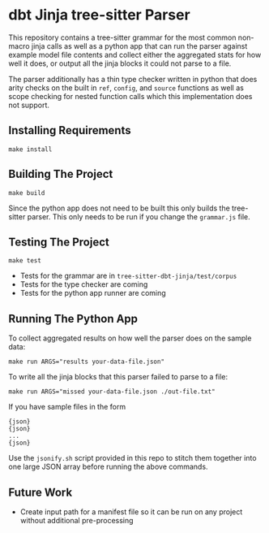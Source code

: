 
# dbt Jinja tree-sitter Parser

This repository contains a tree-sitter grammar for the most common non-macro jinja calls as well as a python app that can run the parser against example model file contents and collect either the aggregated stats for how well it does, or output all the jinja blocks it could not parse to a file.

The parser additionally has a thin type checker written in python that does arity checks on the built in `ref`, `config`, and `source` functions as well as scope checking for nested function calls which this implementation does not support.

## Installing Requirements
```
make install
```

## Building The Project
```
make build
```

Since the python app does not need to be built this only builds the tree-sitter parser. This only needs to be run if you change the `grammar.js` file.

## Testing The Project
```
make test
```

- Tests for the grammar are in `tree-sitter-dbt-jinja/test/corpus`
- Tests for the type checker are coming
- Tests for the python app runner are coming

## Running The Python App
To collect aggregated results on how well the parser does on the sample data:
```
make run ARGS="results your-data-file.json"
```

To write all the jinja blocks that this parser failed to parse to a file:
```
make run ARGS="missed your-data-file.json ./out-file.txt"
```

If you have sample files in the form 
```
{json}
{json}
...
{json}
```
Use the `jsonify.sh` script provided in this repo to stitch them together into one large JSON array before running the above commands.

## Future Work
- Create input path for a manifest file so it can be run on any project without additional pre-processing